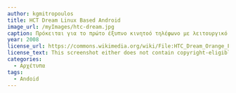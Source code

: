 ```yaml
---
author: kgmitropoulos
title: HCT Dream Linux Based Android
image_url: /myImages/htc-dream.jpg
caption: Πρόκειται για το πρώτο έξυπνο κινητοό τηλέφωνο με λειτουργικό Linux-Based Android που πρωτοπαρουσιάστηκε από την HTC το Σεπτέμβριο του 2008. Ήταν γνωστό και ως T-Mobile G1 και το λειτουγικό του σύστημα αγοράστηκε και εξελίχθηκε από την google στο στο λειτουργικό σύστημα android.
year: 2008 
license_url: https://commons.wikimedia.org/wiki/File:HTC_Dream_Orange_FR.jpeg
license_text: This screenshot either does not contain copyright-eligible parts or visuals of copyrighted software, or the author has released it under a free license (which should be indicated beneath this notice), and as such follows the licensing guidelines for screenshots of Wikimedia Commons. You may use it freely according to its particular license
categories:
  - Αρχέτυπα 
tags:
  - Andoid 
---
```

